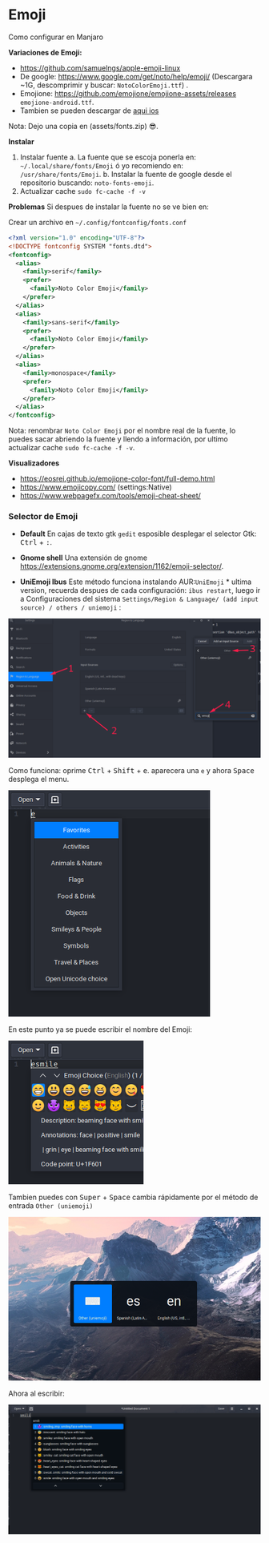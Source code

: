 # Emoji
Como configurar en Manjaro



**Variaciones de Emoji:**

- https://github.com/samuelngs/apple-emoji-linux
- De google: https://www.google.com/get/noto/help/emoji/ (Descargara ~1G, descomprimir y buscar: `NotoColorEmoji.ttf`) .
- Emojione: https://github.com/emojione/emojione-assets/releases `emojione-android.ttf`.
- Tambien se pueden descargar de [aqui ios](https://forum.xda-developers.com/android/general/ios-13-2-emojis-huawei-themes-t3993235)

Nota: Dejo una copia en (assets/fonts.zip) 😎.



**Instalar**

1. Instalar fuente
	a. La fuente que se escoja ponerla en: `~/.local/share/fonts/Emoji` ó yo recomiendo en: `/usr/share/fonts/Emoji`.
	b. Instalar la fuente de google desde el repositorio buscando: `noto-fonts-emoji`.
2. Actualizar cache `sudo fc-cache -f -v`


**Problemas**
Si despues de instalar la fuente no se ve bien en:


Crear un archivo en `~/.config/fontconfig/fonts.conf` 

```xml
<?xml version="1.0" encoding="UTF-8"?>
<!DOCTYPE fontconfig SYSTEM "fonts.dtd">
<fontconfig>
  <alias>
    <family>serif</family>
    <prefer>
      <family>Noto Color Emoji</family>
    </prefer>
  </alias>
  <alias>
    <family>sans-serif</family>
    <prefer>
      <family>Noto Color Emoji</family>
    </prefer>
  </alias>
  <alias>
    <family>monospace</family>
    <prefer>
      <family>Noto Color Emoji</family>
    </prefer>
  </alias>
</fontconfig>
```
Nota: renombrar `Noto Color Emoji` por el nombre real de la fuente, lo puedes sacar abriendo la fuente y  llendo a información, por ultimo actualizar cache `sudo fc-cache -f -v`.





**Visualizadores**
- https://eosrei.github.io/emojione-color-font/full-demo.html
- https://www.emojicopy.com/ (settings:Native)
- https://www.webpagefx.com/tools/emoji-cheat-sheet/

### Selector de Emoji

- **Default**
  En cajas de texto gtk `gedit` esposible desplegar el selector Gtk: <kbd>Ctrl</kbd> + <kbd>:</kbd>.



- **Gnome shell**
    Una extensión de gnome https://extensions.gnome.org/extension/1162/emoji-selector/.



- **UniEmoji Ibus**
    Este método funciona instalando AUR:`UniEmoji` * ultima version, recuerda despues de cada configuración: `ibus restart`, luego ir a Configuraciones del sistema `Settings/Region & Language/ (add input source) / others / uniemoji` :

![Screenshot](assets/settings.png)



Como funciona: oprime <kbd>Ctrl</kbd> + <kbd>Shift</kbd>  + <kbd>e</kbd>. aparecera una `e` y ahora <kbd>Space</kbd> desplega el menu.

![Screenshot](assets/ibus1.png)



En este punto ya se puede escribir el nombre del Emoji:




![Screenshot](assets/ibus2.png)



Tambien puedes con <kbd>Super</kbd> + <kbd>Space</kbd> cambia rápidamente por el método de entrada `Other (uniemoji)` 



![Screenshot](assets/change.png)



Ahora al escribir:


![Screenshot](assets/select.png)
